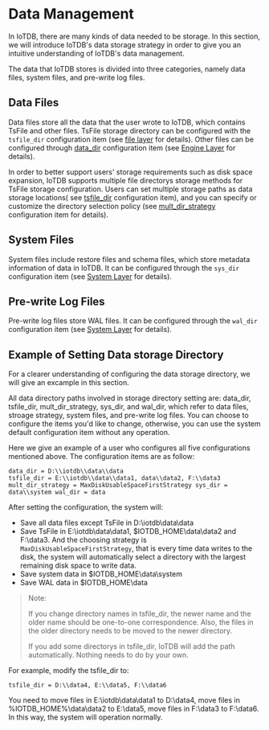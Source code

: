 # Data Management

In IoTDB, there are many kinds of data needed to be storage. In this section, we will introduce IoTDB's data storage strategy in order to give you an intuitive understanding of IoTDB's data management.

The data that IoTDB stores is divided into three categories, namely data files, system files, and pre-write log files.

## Data Files

Data files store all the data that the user wrote to IoTDB, which contains TsFile and other files. TsFile storage directory can be configured with the `tsfile_dir` configuration item (see [file layer](/document/V0.8.x/UserGuide/4-Deployment%20and%20Management/2-Configuration.html) for details). Other files can be configured through [data_dir](/document/V0.8.x/UserGuide/4-Deployment%20and%20Management/2-Configuration.html) configuration item (see [Engine Layer](/document/V0.8.x/UserGuide/4-Deployment%20and%20Management/2-Configuration.html) for details).

In order to better support users' storage requirements such as disk space expansion, IoTDB supports multiple file directorys storage methods for TsFile storage configuration. Users can set multiple storage paths as data storage locations( see [tsfile_dir](/document/V0.8.x/UserGuide/4-Deployment%20and%20Management/2-Configuration.html) configuration item), and you can specify or customize the directory selection policy (see [mult_dir_strategy](/document/V0.8.x/UserGuide/4-Deployment%20and%20Management/2-Configuration.html) configuration item for details).

## System Files

System files include restore files and schema files, which store metadata information of data in IoTDB. It can be configured through the `sys_dir` configuration item (see [System Layer](/document/V0.8.x/UserGuide/4-Deployment%20and%20Management/2-Configuration.html) for details).

## Pre-write Log Files

Pre-write log files store WAL files. It can be configured through the `wal_dir` configuration item (see [System Layer](/document/V0.8.x/UserGuide/4-Deployment%20and%20Management/2-Configuration.html) for details).

## Example of Setting Data storage Directory

For a clearer understanding of configuring the data storage directory, we will give an excample in this section.

All data directory paths involved in storage directory setting are: data_dir, tsfile_dir, mult_dir_strategy, sys_dir, and wal_dir, which refer to data files, stroage strategy, system files, and pre-write log files. You can choose to configure the items you'd like to change, otherwise, you can use the system default configuration item without any operation.

Here we give an example of a user who configures all five configurations mentioned above. The configuration items are as follow:

```
data_dir = D:\\iotdb\\data\\data  
tsfile_dir = E:\\iotdb\\data\\data1, data\\data2, F:\\data3  mult_dir_strategy = MaxDiskUsableSpaceFirstStrategy sys_dir = data\\system wal_dir = data

```
After setting the configuration, the system will:

* Save all data files except TsFile in D:\\iotdb\\data\\data
* Save TsFile in E:\\iotdb\\data\\data1, $IOTDB_HOME\\data\\data2 and F:\\data3. And the choosing strategy is `MaxDiskUsableSpaceFirstStrategy`, that is every time data writes to the disk, the system will automatically select a directory with the largest remaining disk space to write data.
* Save system data in $IOTDB_HOME\\data\\system
* Save WAL data in $IOTDB_HOME\\data

> Note:
> 
> If you change directory names in tsfile_dir, the newer name and the older name should be one-to-one correspondence. Also, the files in the older directory needs to be moved to the newer directory. 
> 
> If you add some directorys in tsfile_dir, IoTDB will add the path automatically. Nothing needs to do by your own. 

For example, modify the tsfile_dir to:

```
tsfile_dir = D:\\data4, E:\\data5, F:\\data6
```

You need to move files in E:\iotdb\data\data1 to D:\data4, move files in %IOTDB_HOME%\data\data2 to E:\data5, move files in F:\data3 to F:\data6. In this way, the system will operation normally.
